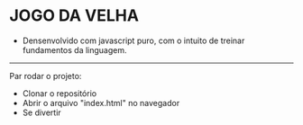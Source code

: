 # JOGO DA VELHA 

* Densenvolvido com javascript puro, com o intuito de treinar fundamentos da linguagem.

----------------------------------------------------------------------------------------

Par rodar o projeto:

- Clonar o repositório
- Abrir o arquivo "index.html" no navegador
- Se divertir 